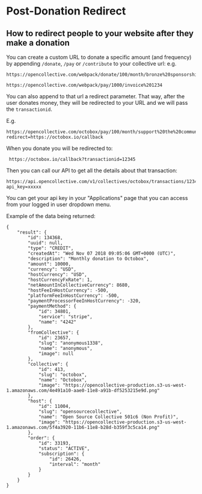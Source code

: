 # Post-Donation Redirect

## How to redirect people to your website after they make a donation <a id="redirect-people-to-your-website-after-they-made-a-donation"></a>

You can create a custom URL to donate a specific amount \(and frequency\) by appending `/donate`, `/pay` or `/contribute` to your collective url: e.g.

```text
https://opencollective.com/webpack/donate/100/month/bronze%20sponsorship
```

```text
https://opencollective.com/webpack/pay/1000/invoice%201234
```

You can also append to that url a redirect parameter. That way, after the user donates money, they will be redirected to your URL and we will pass the `transactionid`.

E.g. 

```text
https://opencollective.com/octobox/pay/100/month/support%20the%20community?redirect=https://octobox.io/callback
```

When you donate you will be redirected to:

```text
 https://octobox.io/callback?transactionid=12345
```

Then you can call our API to get all the details about that transaction:

```text
https://api.opencollective.com/v1/collectives/octobox/transactions/12345?api_key=xxxxx
```

You can get your api key in your "Applications" page that you can access from your logged in user dropdown menu.

Example of the data being returned:

```text
{
    "result": {
        "id": 134368,
        "uuid": null,
        "type": "CREDIT",
        "createdAt": "Wed Nov 07 2018 09:05:06 GMT+0000 (UTC)",
        "description": "Monthly donation to Octobox",
        "amount": 10000,
        "currency": "USD",
        "hostCurrency": "USD",
        "hostCurrencyFxRate": 1,
        "netAmountInCollectiveCurrency": 8680,
        "hostFeeInHostCurrency": -500,
        "platformFeeInHostCurrency": -500,
        "paymentProcessorFeeInHostCurrency": -320,
        "paymentMethod": {
            "id": 34801,
            "service": "stripe",
            "name": "4242"
        },
        "fromCollective": {
            "id": 23657,
            "slug": "anonymous1338",
            "name": "anonymous",
            "image": null
        },
        "collective": {
            "id": 413,
            "slug": "octobox",
            "name": "Octobox",
            "image": "https://opencollective-production.s3-us-west-1.amazonaws.com/4e491a10-aae0-11e8-a91b-df5253215e9d.png"
        },
        "host": {
            "id": 11004,
            "slug": "opensourcecollective",
            "name": "Open Source Collective 501c6 (Non Profit)",
            "image": "https://opencollective-production.s3-us-west-1.amazonaws.com/5f4a3920-11b6-11e8-b28d-b359f3c5ca14.png"
        },
        "order": {
            "id": 33193,
            "status": "ACTIVE",
            "subscription": {
                "id": 26426,
                "interval": "month"
            }
        }
    }
}
```

